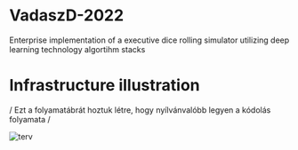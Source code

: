 # VadaszD-2022
Enterprise implementation of a executive dice rolling simulator utilizing deep learning technology algortihm stacks

# Infrastructure illustration
/ Ezt a folyamatábrát hoztuk létre, hogy nyílvánvalóbb legyen a kódolás folyamata /

![terv](https://user-images.githubusercontent.com/51777983/162534968-24c6b34f-0815-4ab3-9705-7f17264f5469.png)
